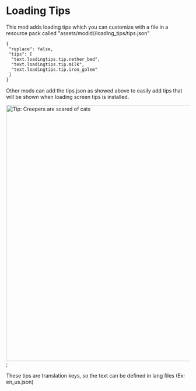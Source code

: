 <h1>Loading Tips</h1>

This mod adds loading tips which you can customize with a file in a resource pack called "assets/modid//loading_tips/tips.json"

    {
     "replace": false,
     "tips": [
      "text.loadingtips.tip.nether_bed",
      "text.loadingtips.tip.milk",
      "text.loadingtips.tip.iron_golem"
     ]
    }

Other mods can add the tips.json as showed above to easily add tips that will be shown when loading screen tips is installed.
<p><img src="https://raw.githubusercontent.com/UltrusBot/LoadingScreenTips/master/images/image1.png" alt="Tip: Creepers are scared of cats" width="700" />;</p>

 

These tips are translation keys, so the text can be defined in lang files (Ex: en_us.json)
